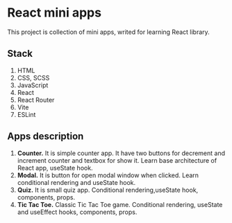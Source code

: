 # React mini apps

This project is collection of mini apps, writed for learning React library.

## Stack

1. HTML
2. CSS, SCSS
3. JavaScript
4. React
5. React Router
6. Vite
7. ESLint

## Apps description

1. **Counter.** It is simple counter app. It have two buttons for decrement and increment counter and textbox for show it. Learn base architecture of React app, useState hook.
2. **Modal.** It is button for open modal window when clicked. Learn conditional rendering and useState hook.
3. **Quiz.** It is small quiz app. Conditional rendering,useState hook, components, props.
4. **Tic Tac Toe.** Classic Tic Tac Toe game. Conditional rendering, useState and useEffect hooks, components, props.
